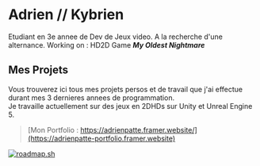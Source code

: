 # Adrien // Kybrien
Etudiant en 3e annee de Dev de Jeux video.
A la recherche d'une alternance.
Working on : HD2D Game ***My Oldest Nightmare***

## Mes Projets
Vous trouverez ici tous mes projets persos et de travail que j'ai effectue durant mes 3 dernieres annees de programmation.    
Je travaille actuellement sur des jeux en 2DHDs sur Unity et Unreal Engine 5.   
> [Mon Portfolio : https://adrienpatte.framer.website/](https://adrienpatte-portfolio.framer.website)

[![roadmap.sh](https://roadmap.sh/card/tall/6794f45d32284498bce3716a?variant=dark)](https://roadmap.sh)






<!--
**Kybrien/Kybrien** is a ✨ _special_ ✨ repository because its `README.md` (this file) appears on your GitHub profile.

Here are some ideas to get you started:

- 🔭 I’m currently working on ...
- 🌱 I’m currently learning ...
- 👯 I’m looking to collaborate on ...
- 🤔 I’m looking for help with ...
- 💬 Ask me about ...
- 📫 How to reach me: ...
- 😄 Pronouns: ...
- ⚡ Fun fact: ...
-->
